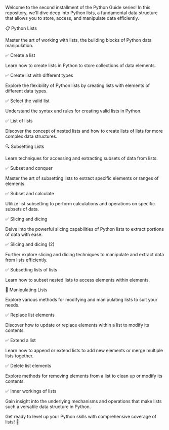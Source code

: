Welcome to the second installment of the Python Guide series! In this repository, we'll dive deep into Python lists, a fundamental data structure that allows you to store, access, and manipulate data efficiently.

📋 Python Lists

Master the art of working with lists, the building blocks of Python data manipulation.

✅ Create a list

Learn how to create lists in Python to store collections of data elements.

✅ Create list with different types

Explore the flexibility of Python lists by creating lists with elements of different data types.

✅ Select the valid list

Understand the syntax and rules for creating valid lists in Python.

✅ List of lists

Discover the concept of nested lists and how to create lists of lists for more complex data structures.

🔍 Subsetting Lists

Learn techniques for accessing and extracting subsets of data from lists.

✅ Subset and conquer

Master the art of subsetting lists to extract specific elements or ranges of elements.

✅ Subset and calculate

Utilize list subsetting to perform calculations and operations on specific subsets of data.

✅ Slicing and dicing

Delve into the powerful slicing capabilities of Python lists to extract portions of data with ease.

✅ Slicing and dicing (2)

Further explore slicing and dicing techniques to manipulate and extract data from lists efficiently.

✅ Subsetting lists of lists

Learn how to subset nested lists to access elements within elements.

🔧 Manipulating Lists

Explore various methods for modifying and manipulating lists to suit your needs.

✅ Replace list elements

Discover how to update or replace elements within a list to modify its contents.

✅ Extend a list

Learn how to append or extend lists to add new elements or merge multiple lists together.

✅ Delete list elements

Explore methods for removing elements from a list to clean up or modify its contents.

✅ Inner workings of lists

Gain insight into the underlying mechanisms and operations that make lists such a versatile data structure in Python.

Get ready to level up your Python skills with comprehensive coverage of lists! 🚀